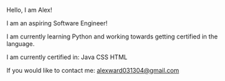 Hello, I am Alex!

I am an aspiring Software Engineer!

I am currently learning Python and working towards getting certified in the language.

I am currently certified in:
Java
CSS
HTML

If you would like to contact me: alexward031304@gmail.com
